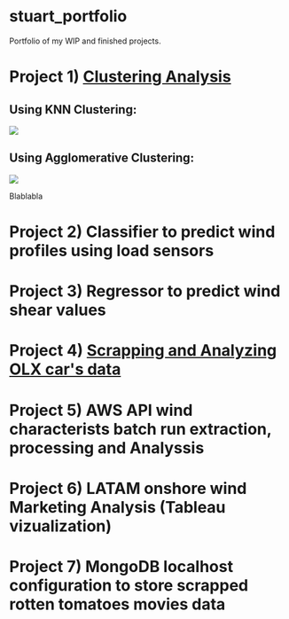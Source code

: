 # stuart_portfolio
Portfolio of my WIP and finished projects.

# Project 1) [Clustering Analysis](https://github.com/jstuartpieri/players_skill_cluster_analysis)

## Using KNN Clustering:


![](https://github.com/jstuartpieri/stuart_portfolio/blob/master/images/clustering_img2.png) 

## Using Agglomerative Clustering:


![](https://github.com/jstuartpieri/stuart_portfolio/blob/master/images/clustering_img.png)

Blablabla

# Project 2) Classifier to predict wind profiles using load sensors

# Project 3) Regressor to predict wind shear values

# Project 4) [Scrapping and Analyzing OLX car's data](https://github.com/jstuartpieri/scrapping_carros_olx)

# Project 5) AWS API wind characterists batch run extraction, processing and Analyssis

# Project 6) LATAM onshore wind Marketing Analysis (Tableau vizualization)

# Project 7) MongoDB localhost configuration to store scrapped rotten tomatoes movies data
